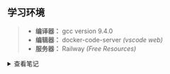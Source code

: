 ## 学习环境

> - **编译器：** gcc version 9.4.0
> - **编辑器：** docker-code-server *(vscode web)*
> - **服务器：** Railway *(Free Resources)*


<details>
 <summary>查看笔记</summary>
 
 ----

变量名由下划线、字母和数字组成

变量名首字母不能为数字，区分大小写，且不能使用关键字作为变量名

定义符号常量：`#define [标识符] [常量]` （宏定义）

| 数据类型 |          |                 | 限定符                                          |
| -------- | -------- | --------------- | ----------------------------------------------- |
| 基本类型 | 整数类型 | int             | short int<br>int<br/>long int<br/>long long int |
|          | 浮点类型 | float<br>double | float<br/>double<br/>long double                |
|          | 字符类型 | char            |                                                 |
|          | 布尔类型 | _Bool           |                                                 |
|          | 枚举类型 | enum            |                                                 |
| 指针类型 |          |                 |                                                 |
| 构造类型 | 数组类型 |                 |                                                 |
|          | 结构类型 |                 |                                                 |
|          | 联合类型 |                 |                                                 |
| 空类型   |          |                 |                                                 |

转义字符 `\0` 空字符，用于字符串结束位置

标准没限制 int 类型大小，只要求了 `short int < int < long int < long long int`

`sizeof` 不是函数，而是一个运算符，用于获取数据类型或表达式的长度

```c
sizeof (object)
sizeof object
sizeof (type_name)
```

类型限定字符（限定 char 类型 / 整型取值范围）：signed 带符号位（可以存放负数）、unsigned 不带符号位（只放正数和零）

CPU能读懂的最小单位——**比特位（bit，b）**

内存机构最小寻址单位——**字节（Byte，B）**

1 Byte = 8 bit

`char 变量名[数量];` 通过索引号获取每个字符变量的空间 `变量名[索引号] = 字符;`

两个整数相除舍弃小数。求余运算符要求两个操作数必须是整数。

运算符作用的运算对象称为操作数如：`1 + 2` 1和2就是操作数，+是运算符。把左边操作数和右边操作数相加就是双目运算符，如果只表示正号时是单目运算符。除此之外还有个三目运算符，它有三个操作数。

用运算符和括号将操作数连接起来的式子称为表达式。

当一个运算符的几个操作数类型不同时会先转换数据类型，通常下编译器会将占用内存较小的操作数转换为占用内存较大的操作数的数据类型再运算。

强制转换数据类型，在操作数前用括号即可，括号内为要转换的目标数据类型。

关系运算符（比大小）：(<、<=、>、>=)优先级相同，高、(==、!=)优先级相同，低

逻辑运算符：!（逻辑非） &&（逻辑与） ||（逻辑或），优先级由高到低

短路求值，又称最小化求值，是一种逻辑运算求值的策略。只有第一个操作数无法确定逻辑运算的结果时才对第二个操作数进行求值。C语言对逻辑与和逻辑或采用短路求值方式。

这里每个 case 后边的常量是匹配 switch 后边表达式的值。case 后边必须跟一个常量值，而不能是一个范围。

for 语句的三个表达式可省略，但分号不能省略。C99 允许在 for 语句的表达式1里面定义变量。

循环嵌套的执行顺序是由内到外。

入口条件循环有**可能一次都不会执行循环体内语句**，出口条件循环则**至少会执行一次循环体内语句**

</details>
